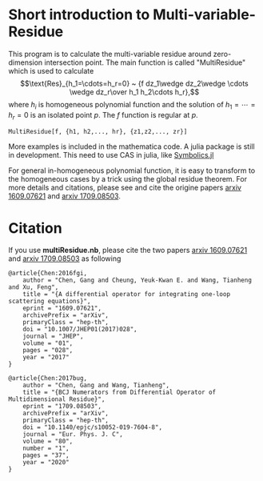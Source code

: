 # Short introduction to Multi-variable-Residue
This program is to calculate the multi-variable residue around zero-dimension intersection point. 
The main function is called "MultiResidue" which is used to calculate $$\text{Res}_{h_1=\cdots=h_r=0} ~ {f dz_1\wedge dz_2\wedge \cdots \wedge dz_r\over h_1 h_2\cdots h_r},$$
where $h_i$ is homogeneous polynomial function and the solution of $h_1=\cdots=h_r=0$ is an isolated point $p$. The $f$ function is regular at $p$.

```
MultiResidue[f, {h1, h2,..., hr}, {z1,z2,..., zr}]
```

More examples is included in the mathematica code. A julia package is still in development. This need to use CAS in julia, like [Symbolics.jl](https://github.com/JuliaSymbolics/Symbolics.jl/tree/effd06708cf5ae5f57f459341cd6ddbbee1db164)

For general in-homogeneous polynomial function, it is easy to transform to the homogeneous cases by a trick using the global residue theorem. For more details and citations, please
see and cite the origine papers [arxiv 1609.07621](https://arxiv.org/pdf/1609.07621.pdf) and [arxiv 1709.08503](https://arxiv.org/pdf/1709.08503.pdf).

# Citation 
If you use **multiResidue.nb**, please cite the two papers [arxiv 1609.07621](https://arxiv.org/pdf/1609.07621.pdf) and [arxiv 1709.08503](https://arxiv.org/pdf/1709.08503.pdf) as following

```
@article{Chen:2016fgi,
    author = "Chen, Gang and Cheung, Yeuk-Kwan E. and Wang, Tianheng and Xu, Feng",
    title = "{A differential operator for integrating one-loop scattering equations}",
    eprint = "1609.07621",
    archivePrefix = "arXiv",
    primaryClass = "hep-th",
    doi = "10.1007/JHEP01(2017)028",
    journal = "JHEP",
    volume = "01",
    pages = "028",
    year = "2017"
}
```

```
@article{Chen:2017bug,
    author = "Chen, Gang and Wang, Tianheng",
    title = "{BCJ Numerators from Differential Operator of Multidimensional Residue}",
    eprint = "1709.08503",
    archivePrefix = "arXiv",
    primaryClass = "hep-th",
    doi = "10.1140/epjc/s10052-019-7604-8",
    journal = "Eur. Phys. J. C",
    volume = "80",
    number = "1",
    pages = "37",
    year = "2020"
}
```
